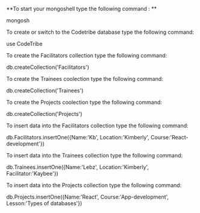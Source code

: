 **To start your mongoshell type the following command : **

mongosh

To create or switch to the Codetribe database type the following command:

use CodeTribe

To create the Facilitators collection type the following command:

db.createCollection('Facilitators')

To create the Trainees coolection type the following command:

db.createCollection('Trainees')

To create the Projects coolection type the following command:

db.createCollection('Projects')

To insert data into the Facilitators collection type the following command:

db.Facilitators.insertOne({Name:'Kb', Location:'Kimberly', Course:'React-development'})

To insert data into the Trainees collection type the following command:

db.Trainees.insertOne({Name:'Lebz', Location:'Kimberly', Facilitator:'Kaybee'})

To insert data into the Projects collection type the following command:

db.Projects.insertOne({Name:'React', Course:'App-development', Lesson:'Types of databases'})
